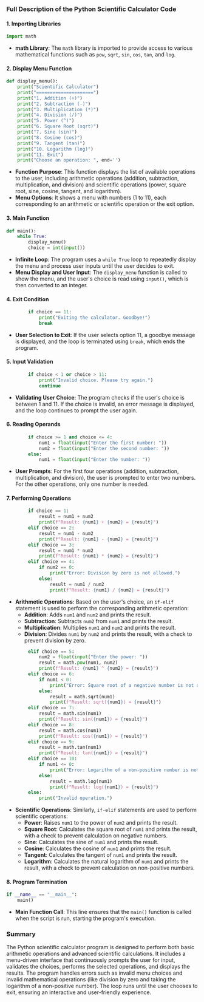 ### Full Description of the Python Scientific Calculator Code

#### 1. **Importing Libraries**
```python
import math
```
- **math Library**: The `math` library is imported to provide access to various mathematical functions such as `pow`, `sqrt`, `sin`, `cos`, `tan`, and `log`.

#### 2. **Display Menu Function**
```python
def display_menu():
    print("Scientific Calculator")
    print("=====================")
    print("1. Addition (+)")
    print("2. Subtraction (-)")
    print("3. Multiplication (*)")
    print("4. Division (/)")
    print("5. Power (^)")
    print("6. Square Root (sqrt)")
    print("7. Sine (sin)")
    print("8. Cosine (cos)")
    print("9. Tangent (tan)")
    print("10. Logarithm (log)")
    print("11. Exit")
    print("Choose an operation: ", end='')
```
- **Function Purpose**: This function displays the list of available operations to the user, including arithmetic operations (addition, subtraction, multiplication, and division) and scientific operations (power, square root, sine, cosine, tangent, and logarithm).
- **Menu Options**: It shows a menu with numbers (1 to 11), each corresponding to an arithmetic or scientific operation or the exit option.

#### 3. **Main Function**
```python
def main():
    while True:
        display_menu()
        choice = int(input())
```
- **Infinite Loop**: The program uses a `while True` loop to repeatedly display the menu and process user inputs until the user decides to exit.
- **Menu Display and User Input**: The `display_menu` function is called to show the menu, and the user's choice is read using `input()`, which is then converted to an integer.

#### 4. **Exit Condition**
```python
        if choice == 11:
            print("Exiting the calculator. Goodbye!")
            break
```
- **User Selection to Exit**: If the user selects option 11, a goodbye message is displayed, and the loop is terminated using `break`, which ends the program.

#### 5. **Input Validation**
```python
        if choice < 1 or choice > 11:
            print("Invalid choice. Please try again.")
            continue
```
- **Validating User Choice**: The program checks if the user's choice is between 1 and 11. If the choice is invalid, an error message is displayed, and the loop continues to prompt the user again.

#### 6. **Reading Operands**
```python
        if choice >= 1 and choice <= 4:
            num1 = float(input("Enter the first number: "))
            num2 = float(input("Enter the second number: "))
        else:
            num1 = float(input("Enter the number: "))
```
- **User Prompts**: For the first four operations (addition, subtraction, multiplication, and division), the user is prompted to enter two numbers. For the other operations, only one number is needed.

#### 7. **Performing Operations**
```python
        if choice == 1:
            result = num1 + num2
            print(f"Result: {num1} + {num2} = {result}")
        elif choice == 2:
            result = num1 - num2
            print(f"Result: {num1} - {num2} = {result}")
        elif choice == 3:
            result = num1 * num2
            print(f"Result: {num1} * {num2} = {result}")
        elif choice == 4:
            if num2 == 0:
                print("Error: Division by zero is not allowed.")
            else:
                result = num1 / num2
                print(f"Result: {num1} / {num2} = {result}")
```
- **Arithmetic Operations**: Based on the user's choice, an `if-elif` statement is used to perform the corresponding arithmetic operation:
  - **Addition**: Adds `num1` and `num2` and prints the result.
  - **Subtraction**: Subtracts `num2` from `num1` and prints the result.
  - **Multiplication**: Multiplies `num1` and `num2` and prints the result.
  - **Division**: Divides `num1` by `num2` and prints the result, with a check to prevent division by zero.

```python
        elif choice == 5:
            num2 = float(input("Enter the power: "))
            result = math.pow(num1, num2)
            print(f"Result: {num1} ^ {num2} = {result}")
        elif choice == 6:
            if num1 < 0:
                print("Error: Square root of a negative number is not allowed.")
            else:
                result = math.sqrt(num1)
                print(f"Result: sqrt({num1}) = {result}")
        elif choice == 7:
            result = math.sin(num1)
            print(f"Result: sin({num1}) = {result}")
        elif choice == 8:
            result = math.cos(num1)
            print(f"Result: cos({num1}) = {result}")
        elif choice == 9:
            result = math.tan(num1)
            print(f"Result: tan({num1}) = {result}")
        elif choice == 10:
            if num1 <= 0:
                print("Error: Logarithm of a non-positive number is not allowed.")
            else:
                result = math.log(num1)
                print(f"Result: log({num1}) = {result}")
        else:
            print("Invalid operation.")
```
- **Scientific Operations**: Similarly, `if-elif` statements are used to perform scientific operations:
  - **Power**: Raises `num1` to the power of `num2` and prints the result.
  - **Square Root**: Calculates the square root of `num1` and prints the result, with a check to prevent calculation on negative numbers.
  - **Sine**: Calculates the sine of `num1` and prints the result.
  - **Cosine**: Calculates the cosine of `num1` and prints the result.
  - **Tangent**: Calculates the tangent of `num1` and prints the result.
  - **Logarithm**: Calculates the natural logarithm of `num1` and prints the result, with a check to prevent calculation on non-positive numbers.

#### 8. **Program Termination**
```python
if __name__ == "__main__":
    main()
```
- **Main Function Call**: This line ensures that the `main()` function is called when the script is run, starting the program's execution.

### Summary

The Python scientific calculator program is designed to perform both basic arithmetic operations and advanced scientific calculations. It includes a menu-driven interface that continuously prompts the user for input, validates the choices, performs the selected operations, and displays the results. The program handles errors such as invalid menu choices and invalid mathematical operations (like division by zero and taking the logarithm of a non-positive number). The loop runs until the user chooses to exit, ensuring an interactive and user-friendly experience.
